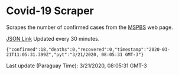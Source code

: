 # Covid-19 Scraper

Scrapes the number of confirmed cases from the [MSPBS](https://www.mspbs.gov.py/covid-19.php) web page.

[JSON Link](https://jmayalag.github.io/covid19-scrape/cases.json)
Updated every 30 minutes.
```
{"confirmed":18,"deaths":0,"recovered":0,"timestamp":"2020-03-21T11:05:31.399Z","pyt":"3/21/2020, 08:05:31 GMT-3"}
```
Last update (Paraguay Time): 3/21/2020, 08:05:31 GMT-3